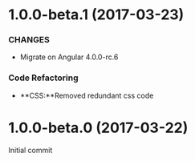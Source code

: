 # 1.0.0-beta.1 (2017-03-23)

### CHANGES

* Migrate on Angular 4.0.0-rc.6

### Code Refactoring

* **CSS:**Removed redundant css code



# 1.0.0-beta.0 (2017-03-22)

Initial commit